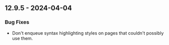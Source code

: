 ## 12.9.5 - 2024-04-04

### Bug Fixes

* Don't enqueue syntax highlighting styles on pages that couldn't possibly use them.
